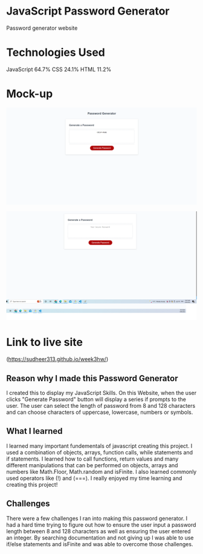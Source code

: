 # JavaScript Password Generator

Password generator website

# Technologies Used
JavaScript 64.7%   CSS 24.1%   HTML 11.2%

# Mock-up
![Demo of password generator demo1](./Assets/images/sample1.png)

![Demo of password generator demo2](./Assets/images/sample2.png)

# Link to live site

(https://sudheer313.github.io/week3hw/)

## Reason why I made this Password Generator
I created this to display my JavaScript Skills. On this Website, when the user clicks "Generate Password" button will display a series if prompts to the user. The user can select the length of password from 8 and 128 characters and can choose characters of uppercase, lowercase, numbers or symbols.

## What I learned
I learned many important fundementals of javascript creating this project.  I used a combination of objects, arrays, function calls, while statements and if statements.  I learned how to call functions, return values and many different manipulations that can be performed on objects, arrays and numbers like Math.Floor, Math.random and isFinite.  I also learned commonly used operators like (!) and (===). I really enjoyed my time learning and creating this project!

## Challenges 
There were a few challenges I ran into making this password generator.  I had a hard time trying to figure out how to ensure the user input a password length between 8 and 128 characters as well as ensuring the user entered an integer.  By searching documentation and not giving up I was able to use if/else statements and isFinite and was able to overcome those challenges.